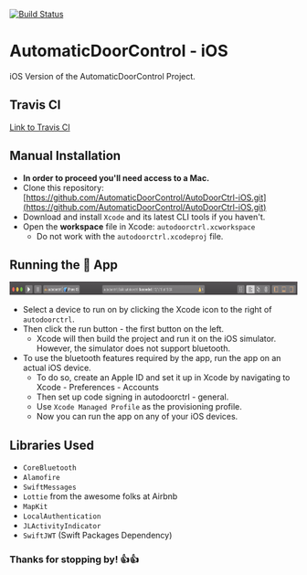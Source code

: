 [![Build Status](https://travis-ci.org/AutomaticDoorControl/AutoDoorCtrl-iOS.svg?branch=master)](https://travis-ci.org/AutomaticDoorControl/AutoDoorCtrl-iOS)

# AutomaticDoorControl - iOS
iOS Version of the AutomaticDoorControl Project.

## Travis CI
[Link to Travis CI](https://travis-ci.org/AutomaticDoorControl/AutoDoorCtrl-iOS)

## Manual Installation
* **In order to proceed you'll need access to a Mac.**
* Clone this repository: [https://github.com/AutomaticDoorControl/AutoDoorCtrl-iOS.git](https://github.com/AutomaticDoorControl/AutoDoorCtrl-iOS.git)
* Download and install `Xcode` and its latest CLI tools if you haven't.
* Open the **workspace** file in Xcode: `autodoorctrl.xcworkspace`
    * Do not work with the `autodoorctrl.xcodeproj` file.
    
## Running the :iphone: App
<p align = "center">
    <img width = "900" height = "23" src = "MiscellaneousFiles/RunningXcodeProject.png">
</p>

* Select a device to run on by clicking the Xcode icon to the right of `autodoorctrl`.
* Then click the run button - the first button on the left.
    * Xcode will then build the project and run it on the iOS simulator. However, the simulator does not support bluetooth.
* To use the bluetooth features required by the app, run the app on an actual iOS device.
    * To do so, create an Apple ID and set it up in Xcode by navigating to Xcode - Preferences - Accounts
    * Then set up code signing in autodoorctrl - general.
    * Use `Xcode Managed Profile` as the provisioning profile.
    * Now you can run the app on any of your iOS devices.


## Libraries Used
* `CoreBluetooth`
* `Alamofire`
* `SwiftMessages` 
* `Lottie` from the awesome folks at Airbnb
* `MapKit`
* `LocalAuthentication`
* `JLActivityIndicator`
* `SwiftJWT` (Swift Packages Dependency)

### Thanks for stopping by! :+1::+1:



